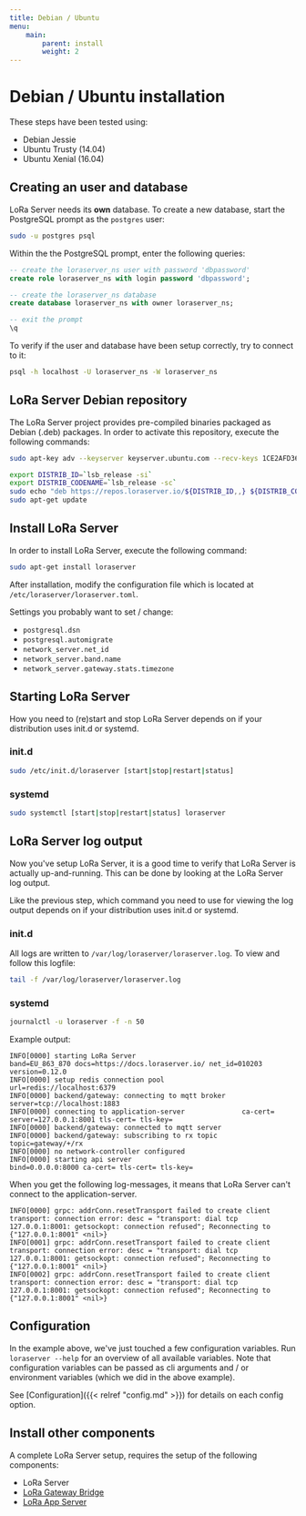 ```yaml
---
title: Debian / Ubuntu
menu:
    main:
        parent: install
        weight: 2
---
```


# Debian / Ubuntu installation

These steps have been tested using:

* Debian Jessie
* Ubuntu Trusty (14.04)
* Ubuntu Xenial (16.04)

## Creating an user and database

LoRa Server needs its **own** database. To create a new database,
start the PostgreSQL prompt as the `postgres` user:

```bash
sudo -u postgres psql
```

Within the the PostgreSQL prompt, enter the following queries:

```sql
-- create the loraserver_ns user with password 'dbpassword'
create role loraserver_ns with login password 'dbpassword';

-- create the loraserver_ns database
create database loraserver_ns with owner loraserver_ns;

-- exit the prompt
\q
```

To verify if the user and database have been setup correctly, try to connect
to it:

```bash
psql -h localhost -U loraserver_ns -W loraserver_ns
```


## LoRa Server Debian repository

The LoRa Server project provides pre-compiled binaries packaged as Debian (.deb)
packages. In order to activate this repository, execute the following
commands:

```bash
sudo apt-key adv --keyserver keyserver.ubuntu.com --recv-keys 1CE2AFD36DBCCA00

export DISTRIB_ID=`lsb_release -si`
export DISTRIB_CODENAME=`lsb_release -sc`
sudo echo "deb https://repos.loraserver.io/${DISTRIB_ID,,} ${DISTRIB_CODENAME} testing" | sudo tee /etc/apt/sources.list.d/loraserver.list
sudo apt-get update
```

## Install LoRa Server

In order to install LoRa Server, execute the following command:

```bash
sudo apt-get install loraserver
```

After installation, modify the configuration file which is located at
`/etc/loraserver/loraserver.toml`.

Settings you probably want to set / change:

* `postgresql.dsn`
* `postgresql.automigrate`
* `network_server.net_id`
* `network_server.band.name`
* `network_server.gateway.stats.timezone`

## Starting LoRa Server

How you need to (re)start and stop LoRa Server depends on if your
distribution uses init.d or systemd.

### init.d

```bash
sudo /etc/init.d/loraserver [start|stop|restart|status]
```

### systemd

```bash
sudo systemctl [start|stop|restart|status] loraserver
```

## LoRa Server log output

Now you've setup LoRa Server, it is a good time to verify that LoRa Server
is actually up-and-running. This can be done by looking at the LoRa Server
log output.

Like the previous step, which command you need to use for viewing the
log output depends on if your distribution uses init.d or systemd.

### init.d

All logs are written to `/var/log/loraserver/loraserver.log`.
To view and follow this logfile:

```bash
tail -f /var/log/loraserver/loraserver.log
```

### systemd

```bash
journalctl -u loraserver -f -n 50
```


Example output:

```
INFO[0000] starting LoRa Server                          band=EU_863_870 docs=https://docs.loraserver.io/ net_id=010203 version=0.12.0
INFO[0000] setup redis connection pool                   url=redis://localhost:6379
INFO[0000] backend/gateway: connecting to mqtt broker    server=tcp://localhost:1883
INFO[0000] connecting to application-server              ca-cert= server=127.0.0.1:8001 tls-cert= tls-key=
INFO[0000] backend/gateway: connected to mqtt server
INFO[0000] backend/gateway: subscribing to rx topic      topic=gateway/+/rx
INFO[0000] no network-controller configured
INFO[0000] starting api server                           bind=0.0.0.0:8000 ca-cert= tls-cert= tls-key=
```

When you get the following log-messages, it means that LoRa Server can't
connect to the application-server.

```
INFO[0000] grpc: addrConn.resetTransport failed to create client transport: connection error: desc = "transport: dial tcp 127.0.0.1:8001: getsockopt: connection refused"; Reconnecting to {"127.0.0.1:8001" <nil>}
INFO[0001] grpc: addrConn.resetTransport failed to create client transport: connection error: desc = "transport: dial tcp 127.0.0.1:8001: getsockopt: connection refused"; Reconnecting to {"127.0.0.1:8001" <nil>}
INFO[0002] grpc: addrConn.resetTransport failed to create client transport: connection error: desc = "transport: dial tcp 127.0.0.1:8001: getsockopt: connection refused"; Reconnecting to {"127.0.0.1:8001" <nil>}
```

## Configuration

In the example above, we've just touched a few configuration variables.
Run `loraserver --help` for an overview of all available variables. Note
that configuration variables can be passed as cli arguments and / or environment
variables (which we did in the above example).

See [Configuration]({{< relref "config.md" >}}) for details on each config option.

## Install other components

A complete LoRa Server setup, requires the setup of the following components:


* LoRa Server
* [LoRa Gateway Bridge](/lora-gateway-bridge/)
* [LoRa App Server](/lora-app-server/)
